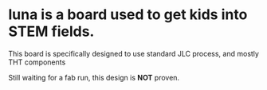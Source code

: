 # luna is a board used to get kids into STEM fields.
This board is specifically designed to use standard JLC process, and mostly THT components

Still waiting for a fab run, this design is **NOT** proven.

